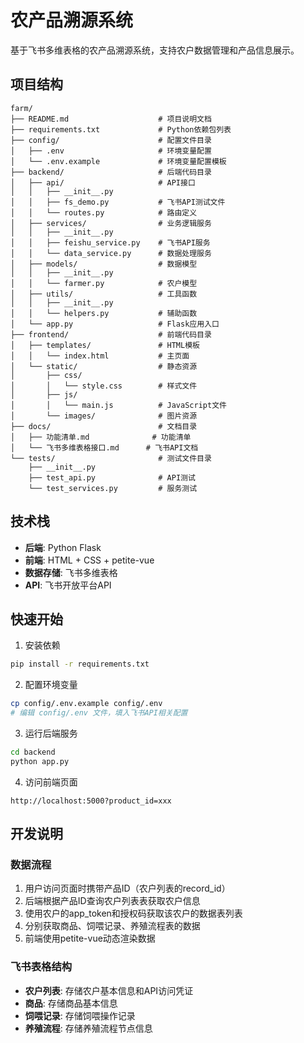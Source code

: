 # 农产品溯源系统

基于飞书多维表格的农产品溯源系统，支持农户数据管理和产品信息展示。

## 项目结构

```
farm/
├── README.md                    # 项目说明文档
├── requirements.txt             # Python依赖包列表
├── config/                      # 配置文件目录
│   ├── .env                     # 环境变量配置
│   └── .env.example             # 环境变量配置模板
├── backend/                     # 后端代码目录
│   ├── api/                     # API接口
│   │   ├── __init__.py
│   │   ├── fs_demo.py           # 飞书API测试文件
│   │   └── routes.py            # 路由定义
│   ├── services/                # 业务逻辑服务
│   │   ├── __init__.py
│   │   ├── feishu_service.py    # 飞书API服务
│   │   └── data_service.py      # 数据处理服务
│   ├── models/                  # 数据模型
│   │   ├── __init__.py
│   │   └── farmer.py            # 农户模型
│   ├── utils/                   # 工具函数
│   │   ├── __init__.py
│   │   └── helpers.py           # 辅助函数
│   └── app.py                   # Flask应用入口
├── frontend/                    # 前端代码目录
│   ├── templates/               # HTML模板
│   │   └── index.html           # 主页面
│   └── static/                  # 静态资源
│       ├── css/
│       │   └── style.css        # 样式文件
│       ├── js/
│       │   └── main.js          # JavaScript文件
│       └── images/              # 图片资源
├── docs/                        # 文档目录
│   ├── 功能清单.md              # 功能清单
│   └── 飞书多维表格接口.md      # 飞书API文档
└── tests/                       # 测试文件目录
    ├── __init__.py
    ├── test_api.py              # API测试
    └── test_services.py         # 服务测试
```

## 技术栈

- **后端**: Python Flask
- **前端**: HTML + CSS + petite-vue
- **数据存储**: 飞书多维表格
- **API**: 飞书开放平台API

## 快速开始

1. 安装依赖
```bash
pip install -r requirements.txt
```

2. 配置环境变量
```bash
cp config/.env.example config/.env
# 编辑 config/.env 文件，填入飞书API相关配置
```

3. 运行后端服务
```bash
cd backend
python app.py
```

4. 访问前端页面
```
http://localhost:5000?product_id=xxx
```

## 开发说明

### 数据流程
1. 用户访问页面时携带产品ID（农户列表的record_id）
2. 后端根据产品ID查询农户列表表获取农户信息
3. 使用农户的app_token和授权码获取该农户的数据表列表
4. 分别获取商品、饲喂记录、养殖流程表的数据
5. 前端使用petite-vue动态渲染数据

### 飞书表格结构
- **农户列表**: 存储农户基本信息和API访问凭证
- **商品**: 存储商品基本信息
- **饲喂记录**: 存储饲喂操作记录
- **养殖流程**: 存储养殖流程节点信息
